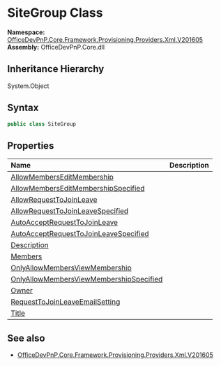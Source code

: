 # SiteGroup Class
  

**Namespace:** [OfficeDevPnP.Core.Framework.Provisioning.Providers.Xml.V201605](OfficeDevPnP.Core.Framework.Provisioning.Providers.Xml.V201605.md)  
**Assembly:** OfficeDevPnP.Core.dll  
## Inheritance Hierarchy
System.Object  
## Syntax
```C#
public class SiteGroup
```
## Properties
|**Name**|**Description**|
|:-----|:-----|
| [AllowMembersEditMembership](OfficeDevPnP.Core.Framework.Provisioning.Providers.Xml.V201605.SiteGroup.AllowMembersEditMembership.md) | 
| [AllowMembersEditMembershipSpecified](OfficeDevPnP.Core.Framework.Provisioning.Providers.Xml.V201605.SiteGroup.AllowMembersEditMembershipSpecified.md) | 
| [AllowRequestToJoinLeave](OfficeDevPnP.Core.Framework.Provisioning.Providers.Xml.V201605.SiteGroup.AllowRequestToJoinLeave.md) | 
| [AllowRequestToJoinLeaveSpecified](OfficeDevPnP.Core.Framework.Provisioning.Providers.Xml.V201605.SiteGroup.AllowRequestToJoinLeaveSpecified.md) | 
| [AutoAcceptRequestToJoinLeave](OfficeDevPnP.Core.Framework.Provisioning.Providers.Xml.V201605.SiteGroup.AutoAcceptRequestToJoinLeave.md) | 
| [AutoAcceptRequestToJoinLeaveSpecified](OfficeDevPnP.Core.Framework.Provisioning.Providers.Xml.V201605.SiteGroup.AutoAcceptRequestToJoinLeaveSpecified.md) | 
| [Description](OfficeDevPnP.Core.Framework.Provisioning.Providers.Xml.V201605.SiteGroup.Description.md) | 
| [Members](OfficeDevPnP.Core.Framework.Provisioning.Providers.Xml.V201605.SiteGroup.Members.md) | 
| [OnlyAllowMembersViewMembership](OfficeDevPnP.Core.Framework.Provisioning.Providers.Xml.V201605.SiteGroup.OnlyAllowMembersViewMembership.md) | 
| [OnlyAllowMembersViewMembershipSpecified](OfficeDevPnP.Core.Framework.Provisioning.Providers.Xml.V201605.SiteGroup.OnlyAllowMembersViewMembershipSpecified.md) | 
| [Owner](OfficeDevPnP.Core.Framework.Provisioning.Providers.Xml.V201605.SiteGroup.Owner.md) | 
| [RequestToJoinLeaveEmailSetting](OfficeDevPnP.Core.Framework.Provisioning.Providers.Xml.V201605.SiteGroup.RequestToJoinLeaveEmailSetting.md) | 
| [Title](OfficeDevPnP.Core.Framework.Provisioning.Providers.Xml.V201605.SiteGroup.Title.md) | 
## See also
- [OfficeDevPnP.Core.Framework.Provisioning.Providers.Xml.V201605](OfficeDevPnP.Core.Framework.Provisioning.Providers.Xml.V201605.md)
